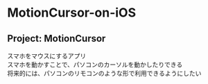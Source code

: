 # MotionCursor-on-iOS

## Project: MotionCursor
スマホをマウスにするアプリ  
スマホを動かすことで、パソコンのカーソルを動かしたりできる  
将来的には、パソコンのリモコンのような形で利用できるようにしたい
